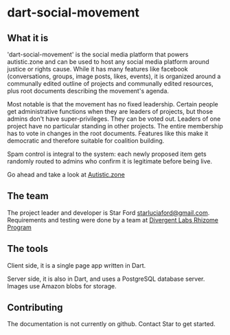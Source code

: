 # dart-social-movement

## What it is

'dart-social-movement' is the social media platform that powers autistic.zone and can be used to host any social media platform around justice or rights cause. While it has many features like facebook (conversations, groups, image posts, likes, events), it is organized around a communally edited outline of projects and communally edited resources, plus root documents describing the movement's agenda.

Most notable is that the movement has no fixed leadership. Certain people get administrative functions when they are leaders of projects, but those admins don't have super-privileges. They can be voted out. Leaders of one project have no particular standing in other projects. The entire membership has to vote in changes in the root documents. Features like this make it democratic and therefore suitable for coalition building.

Spam control is integral to the system: each newly proposed item gets randomly routed to admins who confirm it is legitimate before being live.

Go ahead and take a look at [Autistic.zone](http://www.autistic.zone)

## The team

The project leader and developer is Star Ford <starluciaford@gmail.com>. Requirements and testing were done by a team at [Divergent Labs Rhizome Program](http://www.divergentlabs.org/rhizome)

## The tools

Client side, it is a single page app written in Dart.

Server side, it is also in Dart, and uses a PostgreSQL database server. Images use Amazon blobs for storage.

## Contributing

The documentation is not currently on github. Contact Star to get started.
